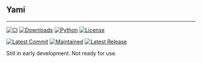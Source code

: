 ## Yami
---
[![CI](https://img.shields.io/github/workflow/status/Jonxslays/Yami/CI?label=Build&logo=github)](https://github.com/Jonxslays/Yami/actions/workflows/continuous-integration.yml)
[![Downloads](https://pepy.tech/badge/yami)](https://pepy.tech/project/yami)
[![Python](https://img.shields.io/pypi/pyversions/yami?label=Python&logo=python)](https://github.com/Jonxslays/Yami/blob/master/LICENSE)
[![License](https://img.shields.io/pypi/l/yami?label=License)](https://github.com/Jonxslays/Yami/blob/master/LICENSE)

[![Latest Commit](https://img.shields.io/github/last-commit/jonxslays/yami?label=Latest%20Commit&logo=git)](https://github.com/Jonxslays/Yami)
[![Maintained](https://img.shields.io/maintenance/yes/2021?label=Maintained)](https://github.com/Jonxslays/Yami)
[![Latest Release](https://img.shields.io/pypi/v/yami?label=Latest%20Release&logo=pypi)](https://pypi.org/project/yami)

Still in early development. Not ready for use.
